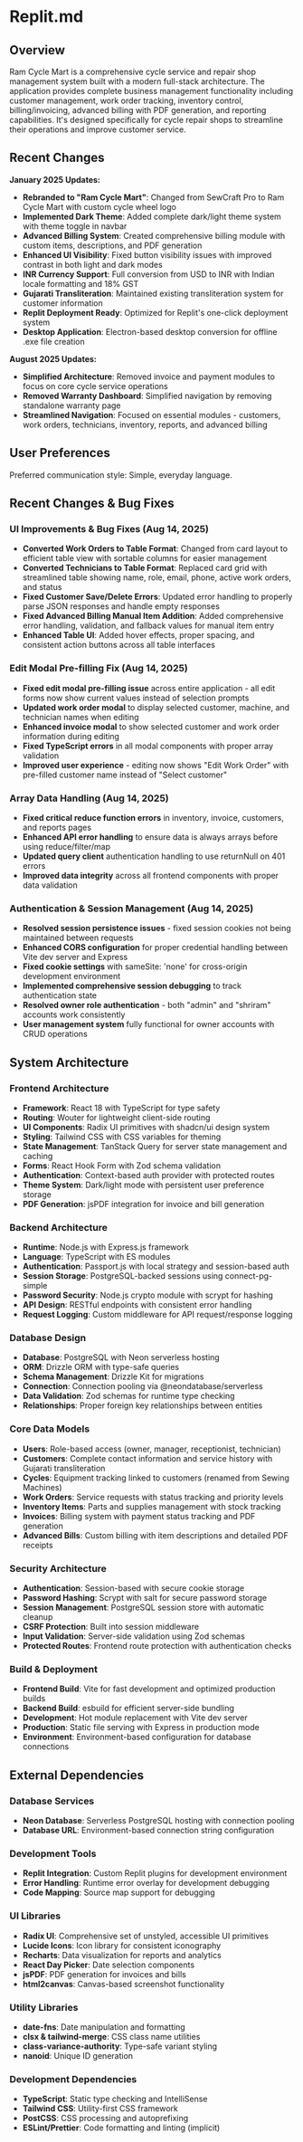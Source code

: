 # Replit.md

## Overview

Ram Cycle Mart is a comprehensive cycle service and repair shop management system built with a modern full-stack architecture. The application provides complete business management functionality including customer management, work order tracking, inventory control, billing/invoicing, advanced billing with PDF generation, and reporting capabilities. It's designed specifically for cycle repair shops to streamline their operations and improve customer service.

## Recent Changes

**January 2025 Updates:**
- **Rebranded to "Ram Cycle Mart"**: Changed from SewCraft Pro to Ram Cycle Mart with custom cycle wheel logo
- **Implemented Dark Theme**: Added complete dark/light theme system with theme toggle in navbar
- **Advanced Billing System**: Created comprehensive billing module with custom items, descriptions, and PDF generation
- **Enhanced UI Visibility**: Fixed button visibility issues with improved contrast in both light and dark modes
- **INR Currency Support**: Full conversion from USD to INR with Indian locale formatting and 18% GST
- **Gujarati Transliteration**: Maintained existing transliteration system for customer information
- **Replit Deployment Ready**: Optimized for Replit's one-click deployment system
- **Desktop Application**: Electron-based desktop conversion for offline .exe file creation

**August 2025 Updates:**
- **Simplified Architecture**: Removed invoice and payment modules to focus on core cycle service operations
- **Removed Warranty Dashboard**: Simplified navigation by removing standalone warranty page
- **Streamlined Navigation**: Focused on essential modules - customers, work orders, technicians, inventory, reports, and advanced billing

## User Preferences

Preferred communication style: Simple, everyday language.

## Recent Changes & Bug Fixes

### UI Improvements & Bug Fixes (Aug 14, 2025)
- **Converted Work Orders to Table Format**: Changed from card layout to efficient table view with sortable columns for easier management
- **Converted Technicians to Table Format**: Replaced card grid with streamlined table showing name, role, email, phone, active work orders, and status
- **Fixed Customer Save/Delete Errors**: Updated error handling to properly parse JSON responses and handle empty responses
- **Fixed Advanced Billing Manual Item Addition**: Added comprehensive error handling, validation, and fallback values for manual item entry
- **Enhanced Table UI**: Added hover effects, proper spacing, and consistent action buttons across all table interfaces

### Edit Modal Pre-filling Fix (Aug 14, 2025)
- **Fixed edit modal pre-filling issue** across entire application - all edit forms now show current values instead of selection prompts
- **Updated work order modal** to display selected customer, machine, and technician names when editing
- **Enhanced invoice modal** to show selected customer and work order information during editing
- **Fixed TypeScript errors** in all modal components with proper array validation
- **Improved user experience** - editing now shows "Edit Work Order" with pre-filled customer name instead of "Select customer"

### Array Data Handling (Aug 14, 2025)
- **Fixed critical reduce function errors** in inventory, invoice, customers, and reports pages
- **Enhanced API error handling** to ensure data is always arrays before using reduce/filter/map
- **Updated query client** authentication handling to use returnNull on 401 errors
- **Improved data integrity** across all frontend components with proper data validation

### Authentication & Session Management (Aug 14, 2025)
- **Resolved session persistence issues** - fixed session cookies not being maintained between requests
- **Enhanced CORS configuration** for proper credential handling between Vite dev server and Express
- **Fixed cookie settings** with sameSite: 'none' for cross-origin development environment
- **Implemented comprehensive session debugging** to track authentication state
- **Resolved owner role authentication** - both "admin" and "shriram" accounts work consistently
- **User management system** fully functional for owner accounts with CRUD operations

## System Architecture

### Frontend Architecture
- **Framework**: React 18 with TypeScript for type safety
- **Routing**: Wouter for lightweight client-side routing
- **UI Components**: Radix UI primitives with shadcn/ui design system
- **Styling**: Tailwind CSS with CSS variables for theming
- **State Management**: TanStack Query for server state management and caching
- **Forms**: React Hook Form with Zod schema validation
- **Authentication**: Context-based auth provider with protected routes
- **Theme System**: Dark/light mode with persistent user preference storage
- **PDF Generation**: jsPDF integration for invoice and bill generation

### Backend Architecture
- **Runtime**: Node.js with Express.js framework
- **Language**: TypeScript with ES modules
- **Authentication**: Passport.js with local strategy and session-based auth
- **Session Storage**: PostgreSQL-backed sessions using connect-pg-simple
- **Password Security**: Node.js crypto module with scrypt for hashing
- **API Design**: RESTful endpoints with consistent error handling
- **Request Logging**: Custom middleware for API request/response logging

### Database Design
- **Database**: PostgreSQL with Neon serverless hosting
- **ORM**: Drizzle ORM with type-safe queries
- **Schema Management**: Drizzle Kit for migrations
- **Connection**: Connection pooling via @neondatabase/serverless
- **Data Validation**: Zod schemas for runtime type checking
- **Relationships**: Proper foreign key relationships between entities

### Core Data Models
- **Users**: Role-based access (owner, manager, receptionist, technician)
- **Customers**: Complete contact information and service history with Gujarati transliteration
- **Cycles**: Equipment tracking linked to customers (renamed from Sewing Machines)
- **Work Orders**: Service requests with status tracking and priority levels
- **Inventory Items**: Parts and supplies management with stock tracking
- **Invoices**: Billing system with payment status tracking and PDF generation
- **Advanced Bills**: Custom billing with item descriptions and detailed PDF receipts

### Security Architecture
- **Authentication**: Session-based with secure cookie storage
- **Password Hashing**: Scrypt with salt for secure password storage
- **Session Management**: PostgreSQL session store with automatic cleanup
- **CSRF Protection**: Built into session middleware
- **Input Validation**: Server-side validation using Zod schemas
- **Protected Routes**: Frontend route protection with authentication checks

### Build & Deployment
- **Frontend Build**: Vite for fast development and optimized production builds
- **Backend Build**: esbuild for efficient server-side bundling
- **Development**: Hot module replacement with Vite dev server
- **Production**: Static file serving with Express in production mode
- **Environment**: Environment-based configuration for database connections

## External Dependencies

### Database Services
- **Neon Database**: Serverless PostgreSQL hosting with connection pooling
- **Database URL**: Environment-based connection string configuration

### Development Tools
- **Replit Integration**: Custom Replit plugins for development environment
- **Error Handling**: Runtime error overlay for development debugging
- **Code Mapping**: Source map support for debugging

### UI Libraries
- **Radix UI**: Comprehensive set of unstyled, accessible UI primitives
- **Lucide Icons**: Icon library for consistent iconography
- **Recharts**: Data visualization for reports and analytics
- **React Day Picker**: Date selection components
- **jsPDF**: PDF generation for invoices and bills
- **html2canvas**: Canvas-based screenshot functionality

### Utility Libraries
- **date-fns**: Date manipulation and formatting
- **clsx & tailwind-merge**: CSS class name utilities
- **class-variance-authority**: Type-safe variant styling
- **nanoid**: Unique ID generation

### Development Dependencies
- **TypeScript**: Static type checking and IntelliSense
- **Tailwind CSS**: Utility-first CSS framework
- **PostCSS**: CSS processing and autoprefixing
- **ESLint/Prettier**: Code formatting and linting (implicit)